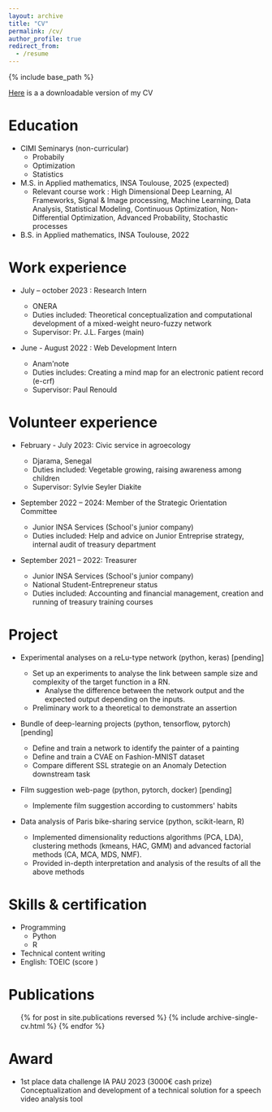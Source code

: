 ```yaml
---
layout: archive
title: "CV"
permalink: /cv/
author_profile: true
redirect_from:
  - /resume
---
```

{% include base_path %}

<div class="wordwrap"> <a href="{{ base_path }}/files/CV_Sesmat_research.pdf">Here</a> is a a downloadable version of my CV </div>


Education
======
* CIMI Seminarys (non-curricular)
  * Probabily
  * Optimization
  * Statistics
* M.S. in Applied mathematics, INSA Toulouse, 2025 (expected)
  * Relevant course work : High Dimensional Deep Learning, AI Frameworks, Signal & Image processing, Machine Learning, Data Analysis, Statistical Modeling,  Continuous Optimization, Non-Differential Optimization, Advanced Probability, Stochastic processes
* B.S. in Applied mathematics, INSA Toulouse, 2022

Work experience
======

* July – october 2023 : Research Intern 
  * ONERA
  * Duties included: Theoretical conceptualization and computational development of a mixed-weight neuro-fuzzy network
  * Supervisor: Pr. J.L. Farges (main)


* June - August 2022 : Web Development Intern
  * Anam'note
  * Duties includes: Creating a mind map for an electronic patient record (e-crf)
  * Supervisor: Paul Renould


Volunteer experience
======

* February - July 2023: Civic service in agroecology
  * Djarama, Senegal
  * Duties included: Vegetable growing, raising awareness among children
  * Supervisor: Sylvie Seyler Diakite


* September 2022 – 2024: Member of the Strategic Orientation Committee 
  * Junior INSA Services (School's junior company)
  * Duties included: Help and advice on Junior Entreprise strategy, internal audit of treasury department


* September 2021 – 2022: Treasurer
  * Junior INSA Services (School's junior company)
  * National Student-Entrepreneur status
  * Duties included: Accounting and financial management, creation and running of treasury training courses

Project
=====

* Experimental analyses on a reLu-type network (python, keras) [pending]
  * Set up an experiments to analyse the link between sample size and complexity of the target function in a RN.
    * Analyse the difference between the network output and the expected output depending on the inputs. 
  * Preliminary work to a theoretical to demonstrate an assertion


* Bundle of deep-learning projects (python, tensorflow, pytorch) [pending]
  * Define and train a network to identify the painter of a painting
  * Define and train a CVAE on Fashion-MNIST dataset
  * Compare different SSL strategie on an Anomaly Detection downstream task


* Film suggestion web-page (python, pytorch, docker) [pending]
  * Implemente film suggestion according to custommers' habits 


* Data analysis of Paris bike-sharing service (python, scikit-learn, R)
  * Implemented dimensionality reductions algorithms (PCA, LDA), clustering methods (kmeans, HAC, GMM) and advanced factorial methods (CA, MCA, MDS, NMF).
  * Provided in-depth interpretation and analysis of the results of all the above methods
  
  
Skills & certification
======
* Programming
  * Python
  * R
* Technical content writing
* English: TOEIC (score )

Publications
======
  <ul>{% for post in site.publications reversed %}
    {% include archive-single-cv.html %}
  {% endfor %}</ul>
  
Award 
======
* 1st place data challenge IA PAU 2023 (3000€ cash prize)
  Conceptualization and development of a technical solution for a speech video analysis tool
  


